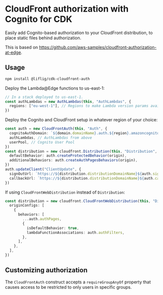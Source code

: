 # CloudFront authorization with Cognito for CDK

Easily add Cognito-based authorization to your CloudFront distribution,
to place static files behind authorization.

This is based on https://github.com/aws-samples/cloudfront-authorization-at-edge.

## Usage

```bash
npm install @liflig/cdk-cloudfront-auth
```

Deploy the Lambda@Edge functions to us-east-1:

```ts
// In a stack deployed to us-east-1.
const authLambdas = new AuthLambdas(this, "AuthLambdas", {
  regions: ["eu-west-1"], // Regions to make Lambda version params available.
})
```

Deploy the Cognito and CloudFront setup in whatever region
of your choice:

```ts
const auth = new CloudFrontAuth(this, "Auth", {
  cognitoAuthDomain: `${domain.domainName}.auth.${region}.amazoncognito.com`,
  authLambdas, // AuthLambdas from above
  userPool, // Cognito User Pool
})
const distribution = new cloudfront.Distribution(this, "Distribution", {
  defaultBehavior: auth.createProtectedBehavior(origin),
  additionalBehaviors: auth.createAuthPagesBehaviors(origin),
})
auth.updateClient("ClientUpdate", {
  signOutUrl: `https://${distribution.distributionDomainName}${auth.signOutRedirectTo}`,
  callbackUrl: `https://${distribution.distributionDomainName}${auth.callbackPath}`,
})
```

If using `CloudFrontWebDistribution` instead of `Distribution`:

```ts
const distribution = new cloudfront.CloudFrontWebDistribution(this, "Distribution", {
  originConfigs: [
    {
      behaviors: [
        ...auth.authPages,
        {
          isDefaultBehavior: true,
          lambdaFunctionAssociations: auth.authFilters,
        },
      ],
    },
  ],
})
```

## Customizing authorization

The `CloudFrontAuth` construct accepts a `requireGroupAnyOf` property
that causes access to be restricted to only users in specific groups.

